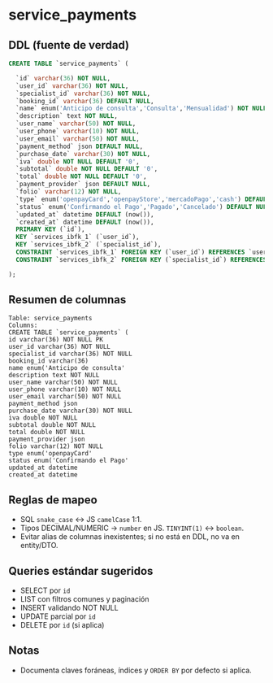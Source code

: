 # service_payments

## DDL (fuente de verdad)
```sql
CREATE TABLE `service_payments` (

  `id` varchar(36) NOT NULL,
  `user_id` varchar(36) NOT NULL,
  `specialist_id` varchar(36) NOT NULL,
  `booking_id` varchar(36) DEFAULT NULL,
  `name` enum('Anticipo de consulta','Consulta','Mensualidad') NOT NULL,
  `description` text NOT NULL,
  `user_name` varchar(50) NOT NULL,
  `user_phone` varchar(10) NOT NULL,
  `user_email` varchar(50) NOT NULL,
  `payment_method` json DEFAULT NULL,
  `purchase_date` varchar(30) NOT NULL,
  `iva` double NOT NULL DEFAULT '0',
  `subtotal` double NOT NULL DEFAULT '0',
  `total` double NOT NULL DEFAULT '0',
  `payment_provider` json DEFAULT NULL,
  `folio` varchar(12) NOT NULL,
  `type` enum('openpayCard','openpayStore','mercadoPago','cash') DEFAULT NULL,
  `status` enum('Confirmando el Pago','Pagado','Cancelado') DEFAULT NULL,
  `updated_at` datetime DEFAULT (now()),
  `created_at` datetime DEFAULT (now()),
  PRIMARY KEY (`id`),
  KEY `services_ibfk_1` (`user_id`),
  KEY `services_ibfk_2` (`specialist_id`),
  CONSTRAINT `services_ibfk_1` FOREIGN KEY (`user_id`) REFERENCES `users` (`id`),
  CONSTRAINT `services_ibfk_2` FOREIGN KEY (`specialist_id`) REFERENCES `users` (`id`)

);
```

## Resumen de columnas
```
Table: service_payments
Columns:
CREATE TABLE `service_payments` (
id varchar(36) NOT NULL PK
user_id varchar(36) NOT NULL
specialist_id varchar(36) NOT NULL
booking_id varchar(36)
name enum('Anticipo de consulta'
description text NOT NULL
user_name varchar(50) NOT NULL
user_phone varchar(10) NOT NULL
user_email varchar(50) NOT NULL
payment_method json
purchase_date varchar(30) NOT NULL
iva double NOT NULL
subtotal double NOT NULL
total double NOT NULL
payment_provider json
folio varchar(12) NOT NULL
type enum('openpayCard'
status enum('Confirmando el Pago'
updated_at datetime
created_at datetime
```

## Reglas de mapeo
- SQL `snake_case` ↔ JS `camelCase` 1:1.
- Tipos DECIMAL/NUMERIC → `number` en JS. `TINYINT(1)` ↔ `boolean`.
- Evitar alias de columnas inexistentes; si no está en DDL, no va en entity/DTO.

## Queries estándar sugeridos
- SELECT por `id`
- LIST con filtros comunes y paginación
- INSERT validando NOT NULL
- UPDATE parcial por `id`
- DELETE por `id` (si aplica)

## Notas
- Documenta claves foráneas, índices y `ORDER BY` por defecto si aplica.
